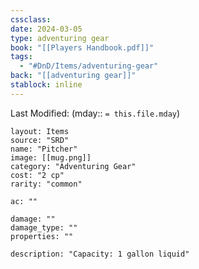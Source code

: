 ```yaml
---
cssclass: 
date: 2024-03-05
type: adventuring gear
book: "[[Players Handbook.pdf]]"
tags:
  - "#DnD/Items/adventuring-gear"
back: "[[adventuring gear]]"
stablock: inline
---
```

Last Modified: (mday:: `= this.file.mday`)


```statblock
layout: Items
source: "SRD"
name: "Pitcher"
image: [[mug.png]]
category: "Adventuring Gear"
cost: "2 cp"
rarity: "common"

ac: ""

damage: ""
damage_type: ""
properties: ""

description: "Capacity: 1 gallon liquid"
```